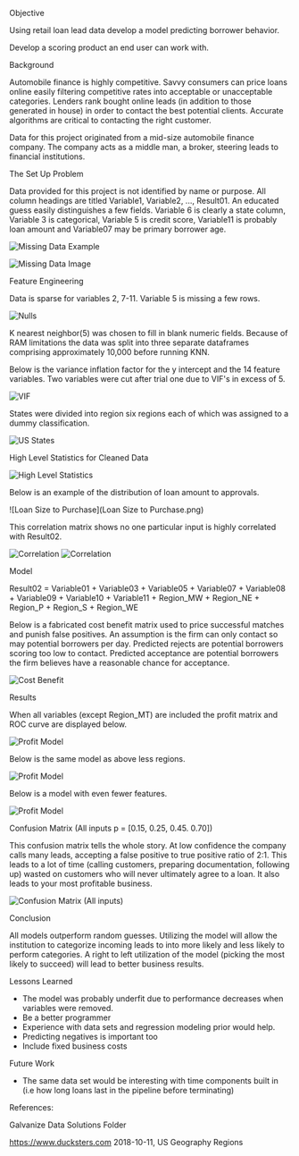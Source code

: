 Objective

Using retail loan lead data develop a model predicting borrower behavior.

Develop a scoring product an end user can work with.

Background

Automobile finance is highly competitive.  Savvy consumers can price loans online easily filtering competitive rates into acceptable or unacceptable categories.  Lenders rank bought online leads (in addition to those generated in house) in order to contact the best potential clients. Accurate algorithms are critical to contacting the right customer.

Data for this project originated from a mid-size automobile finance company.  The company acts as a middle man, a broker, steering leads to financial institutions.

The Set Up Problem

Data provided for this project is not identified by name or purpose.  All column headings are titled Variable1, Variable2, ..., Result01. An educated guess easily distinguishes a few fields.  Variable 6 is clearly a state column, Variable 3 is categorical, Variable 5 is credit score, Variable11 is probably loan amount and Variable07 may be primary borrower age.


![Missing Data Example](Data_load_csv.png)

![Missing Data Image](Images/MissingData.png)

Feature Engineering

Data is sparse for variables 2, 7-11.  Variable 5 is missing a few rows.

 ![Nulls](Images/NULLS.png)

 K nearest neighbor(5) was chosen to fill in blank numeric fields.  Because of RAM limitations the data was split into three separate dataframes comprising approximately 10,000 before running KNN.

 Below is the variance inflation factor for the y intercept and the 14 feature variables.  Two variables were cut after trial one due to VIF's in excess of 5.

 ![VIF](Images/VIF.png)

 States were divided into region six regions each of which was assigned to a dummy classification.

 ![US States](US.png)

High Level Statistics for Cleaned Data


 ![High Level Statistics](Images/HLS.png)




Below is an example of the distribution of loan amount to approvals.

![Loan Size to Purchase](Loan Size to Purchase.png)

This correlation matrix shows no one particular input is highly correlated with Result02.

![Correlation](Images/Corr2.png)
![Correlation](Images/Corr1.png)





Model

Result02 = Variable01  +  Variable03 + Variable05 +  Variable07 +  Variable08 +  Variable09 +  Variable10 +  Variable11 +  Region_MW +  Region_NE +  Region_P +  Region_S +  Region_WE

Below is a fabricated cost benefit matrix used to price successful matches and punish false positives.  An assumption is the firm can only contact so may potential borrowers per day.  Predicted rejects are potential borrowers scoring too low to contact.  Predicted acceptance are potential borrowers the firm believes have a reasonable chance for acceptance.

![Cost Benefit](CostB.png)

Results

When all variables (except Region_MT) are included the profit matrix and ROC curve are displayed below.


![Profit Model](MaxProf1.png)

Below is the same model as above less regions.

![Profit Model](MaxProf2.png)

Below is a model with even fewer features.

![Profit Model](MaxProf3.png)

Confusion Matrix (All inputs p = [0.15, 0.25, 0.45. 0.70])

This confusion matrix tells the whole story.  At low confidence the company calls many leads, accepting a false positive to true positive ratio of 2:1.  This leads to a lot of time (calling customers, preparing documentation, following up) wasted on customers who will never ultimately agree to a loan.  It also leads to your most profitable business.

![Confusion Matrix (All inputs)](Confuse.png)

Conclusion

All models outperform random guesses.  Utilizing the model will allow the institution to categorize incoming leads to into more likely and less likely to perform categories.  A right to left utilization of the model (picking the most likely to succeed) will lead to better business results.

Lessons Learned

* The model was probably underfit due to performance decreases when variables were removed.
* Be a better programmer
* Experience with data sets and regression modeling prior would help.
* Predicting negatives is important too
* Include fixed business costs

Future Work

* The same data set would be interesting with time components built in (i.e how long loans last in the pipeline before terminating)

References:

Galvanize Data Solutions Folder

https://www.ducksters.com 2018-10-11, US Geography Regions
